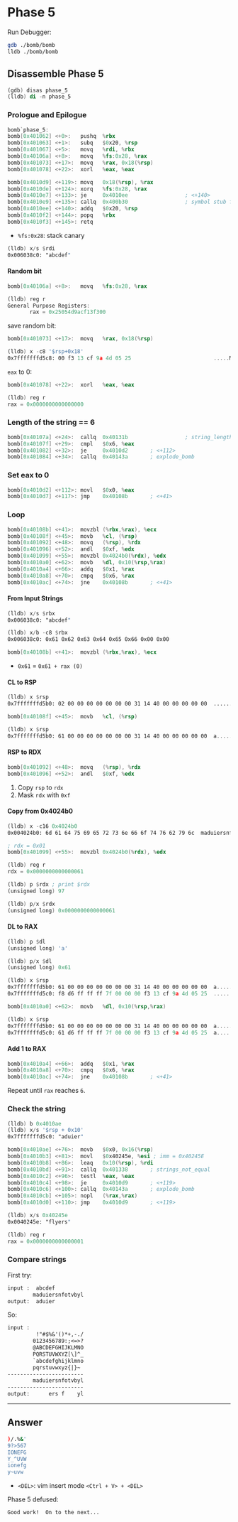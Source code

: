 # Phase 5

Run Debugger:

```bash
gdb ./bomb/bomb
lldb ./bomb/bomb
```

## Disassemble Phase 5

```asm
(gdb) disas phase_5
(lldb) di -n phase_5
```

### Prologue and Epilogue

```asm
bomb`phase_5:
bomb[0x401062] <+0>:   pushq  %rbx
bomb[0x401063] <+1>:   subq   $0x20, %rsp
bomb[0x401067] <+5>:   movq   %rdi, %rbx
bomb[0x40106a] <+8>:   movq   %fs:0x28, %rax
bomb[0x401073] <+17>:  movq   %rax, 0x18(%rsp)
bomb[0x401078] <+22>:  xorl   %eax, %eax

bomb[0x4010d9] <+119>: movq   0x18(%rsp), %rax
bomb[0x4010de] <+124>: xorq   %fs:0x28, %rax
bomb[0x4010e7] <+133>: je     0x4010ee                  ; <+140>
bomb[0x4010e9] <+135>: callq  0x400b30                  ; symbol stub for: __stack_chk_fail
bomb[0x4010ee] <+140>: addq   $0x20, %rsp
bomb[0x4010f2] <+144>: popq   %rbx
bomb[0x4010f3] <+145>: retq
```

- `%fs:0x28`: stack canary

```asm
(lldb) x/s $rdi
0x006038c0: "abcdef"
```

#### Random bit

```asm
bomb[0x40106a] <+8>:   movq   %fs:0x28, %rax

(lldb) reg r
General Purpose Registers:
       rax = 0x25054d9acf13f300
```

save random bit:

```asm
bomb[0x401073] <+17>:  movq   %rax, 0x18(%rsp)

(lldb) x -c8 '$rsp+0x18'
0x7fffffffd5c8: 00 f3 13 cf 9a 4d 05 25                          .....M.%
```

`eax` to 0:

```asm
bomb[0x401078] <+22>:  xorl   %eax, %eax

(lldb) reg r
rax = 0x0000000000000000
```

### Length of the string == 6

```asm
bomb[0x40107a] <+24>:  callq  0x40131b                  ; string_length
bomb[0x40107f] <+29>:  cmpl   $0x6, %eax
bomb[0x401082] <+32>:  je     0x4010d2       ; <+112>
bomb[0x401084] <+34>:  callq  0x40143a       ; explode_bomb
```

### Set eax to 0

```asm
bomb[0x4010d2] <+112>: movl   $0x0, %eax
bomb[0x4010d7] <+117>: jmp    0x40108b       ; <+41>
```

### Loop

```asm
bomb[0x40108b] <+41>:  movzbl (%rbx,%rax), %ecx
bomb[0x40108f] <+45>:  movb   %cl, (%rsp)
bomb[0x401092] <+48>:  movq   (%rsp), %rdx
bomb[0x401096] <+52>:  andl   $0xf, %edx
bomb[0x401099] <+55>:  movzbl 0x4024b0(%rdx), %edx
bomb[0x4010a0] <+62>:  movb   %dl, 0x10(%rsp,%rax)
bomb[0x4010a4] <+66>:  addq   $0x1, %rax
bomb[0x4010a8] <+70>:  cmpq   $0x6, %rax
bomb[0x4010ac] <+74>:  jne    0x40108b       ; <+41>
```

#### From Input Strings

```asm
(lldb) x/s $rbx
0x006038c0: "abcdef"

(lldb) x/b -c8 $rbx
0x006038c0: 0x61 0x62 0x63 0x64 0x65 0x66 0x00 0x00
```

```asm
bomb[0x40108b] <+41>:  movzbl (%rbx,%rax), %ecx
```

- `0x61` = `0x61 + rax (0)`

#### CL to RSP

```asm
(lldb) x $rsp
0x7fffffffd5b0: 02 00 00 00 00 00 00 00 31 14 40 00 00 00 00 00  ........1.@.....
```

```asm
bomb[0x40108f] <+45>:  movb   %cl, (%rsp)
```

```asm
(lldb) x $rsp
0x7fffffffd5b0: 61 00 00 00 00 00 00 00 31 14 40 00 00 00 00 00  a.......1.@.....
```

#### RSP to RDX

```asm
bomb[0x401092] <+48>:  movq   (%rsp), %rdx
bomb[0x401096] <+52>:  andl   $0xf, %edx
```

1. Copy `rsp` to `rdx`
1. Mask `rdx` with `0xf`

#### Copy from 0x4024b0

```asm
(lldb) x -c16 0x4024b0
0x004024b0: 6d 61 64 75 69 65 72 73 6e 66 6f 74 76 62 79 6c  maduiersnfotvbyl
```

```asm
; rdx = 0x01
bomb[0x401099] <+55>:  movzbl 0x4024b0(%rdx), %edx
```

```asm
(lldb) reg r
rdx = 0x0000000000000061

(lldb) p $rdx ; print $rdx
(unsigned long) 97

(lldb) p/x $rdx
(unsigned long) 0x0000000000000061
```

#### DL to RAX

```asm
(lldb) p $dl
(unsigned long) 'a'

(lldb) p/x $dl
(unsigned long) 0x61
```

```asm
(lldb) x $rsp
0x7fffffffd5b0: 61 00 00 00 00 00 00 00 31 14 40 00 00 00 00 00  a.......1.@.....
0x7fffffffd5c0: f8 d6 ff ff ff 7f 00 00 00 f3 13 cf 9a 4d 05 25  .............M.%
```

```asm
bomb[0x4010a0] <+62>:  movb   %dl, 0x10(%rsp,%rax)
```

```asm
(lldb) x $rsp
0x7fffffffd5b0: 61 00 00 00 00 00 00 00 31 14 40 00 00 00 00 00  a.......1.@.....
0x7fffffffd5c0: 61 d6 ff ff ff 7f 00 00 00 f3 13 cf 9a 4d 05 25  a............M.%
```

#### Add 1 to RAX

```asm
bomb[0x4010a4] <+66>:  addq   $0x1, %rax
bomb[0x4010a8] <+70>:  cmpq   $0x6, %rax
bomb[0x4010ac] <+74>:  jne    0x40108b       ; <+41>
```

Repeat until `rax` reaches `6`.

### Check the string

```asm
(lldb) b 0x4010ae
(lldb) x/s '$rsp + 0x10'
0x7fffffffd5c0: "aduier"
```

```asm
bomb[0x4010ae] <+76>:  movb   $0x0, 0x16(%rsp)
bomb[0x4010b3] <+81>:  movl   $0x40245e, %esi ; imm = 0x40245E
bomb[0x4010b8] <+86>:  leaq   0x10(%rsp), %rdi
bomb[0x4010bd] <+91>:  callq  0x401338       ; strings_not_equal
bomb[0x4010c2] <+96>:  testl  %eax, %eax
bomb[0x4010c4] <+98>:  je     0x4010d9       ; <+119>
bomb[0x4010c6] <+100>: callq  0x40143a       ; explode_bomb
bomb[0x4010cb] <+105>: nopl   (%rax,%rax)
bomb[0x4010d0] <+110>: jmp    0x4010d9       ; <+119>
```

```asm
(lldb) x/s 0x40245e
0x0040245e: "flyers"
```

```asm
(lldb) reg r
rax = 0x0000000000000001
```

### Compare strings

First try:

```txt
input :  abcdef
        maduiersnfotvbyl
output:  aduier
```

So:

```txt
input :
         !"#$%&'()*+,-./
        0123456789:;<=>?
        @ABCDEFGHIJKLMNO
        PQRSTUVWXYZ[\]^_ 
        `abcdefghijklmno
        pqrstuvwxyz{|}~ 
------------------------
        maduiersnfotvbyl
------------------------
output:      ers f    yl
```

---

## Answer

```bash
)/.%&'
9?>567
IONEFG
Y_^UVW
ionefg
y~uvw
```

- `<DEL>`: vim insert mode `<Ctrl + V> + <DEL>` 

Phase 5 defused:

```bash
Good work!  On to the next...
```

